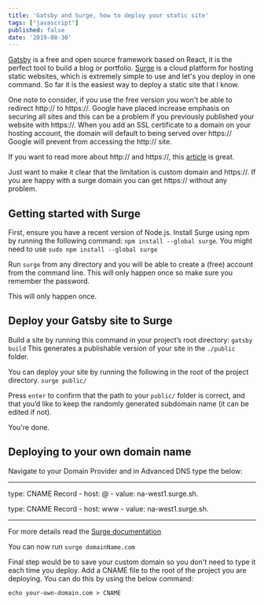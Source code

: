 ```yaml
---
title: 'Gatsby and Surge, how to deploy your static site'
tags: ["javascript"]
published: false
date: '2019-08-30'
---
```


[Gatsby](https://www.gatsbyjs.org/) is a free and open source framework based on React, it is the perfect tool to build a blog or portfolio. [Surge](https://surge.sh/) is a cloud platform for hosting static websites, which is extremely simple to use and let's you deploy in one command. So far it is the easiest way to deploy a static site that I know.

One note to consider, if you use the free version you won't be able to redirect http:// to https://. Google have placed increase emphasis on securing all sites and this can be a problem if you previously published your website with https://. When you add an SSL certificate to a domain on your hosting account, the domain will default to being served over https:// Google will prevent from accessing the http:// site.

If you want to read more about http:// and https://, this [article](https://www.troyhunt.com/https-adoption-has-reached-the-tipping-point/) is great.

Just want to make it clear that the limitation is custom domain and https://. If you are happy with a surge domain you can get https:// without any problem.

## Getting started with Surge

First, ensure you have a recent version of Node.js.
Install Surge using npm by running the following command:
`npm install --global surge`. You might need to use `sudo npm install --global surge`

Run `surge` from any directory and you will be able to create a (free) account from the command line. This will only happen once so make sure you remember the password. 

This will only happen once.

## Deploy your Gatsby site to Surge

Build a site by running this command in your project’s root directory: `gatsby build`
This generates a publishable version of your site in the `./public` folder.

You can deploy your site by running the following in the root of the project directory.
`surge public/`

Press `enter` to confirm that the path to your `public/` folder is correct, and that you’d like to keep the randomly generated subdomain name (it can be edited if not).

You're done.

## Deploying to your own domain name

Navigate to your Domain Provider and in Advanced DNS type the below:

---

type: CNAME Record - host: @ - value: na-west1.surge.sh.

type: CNAME Record - host: www - value: na-west1.surge.sh.

---

For more details read the [Surge documentation](https://surge.sh/help/adding-a-custom-domain)

You can now run `surge domainName.com`

Final step would be to save your custom domain so you don't need to type it each time you deploy. Add a CNAME file to the root of the project you are deploying. You can do this by using the below command:

`echo your-own-domain.com > CNAME`